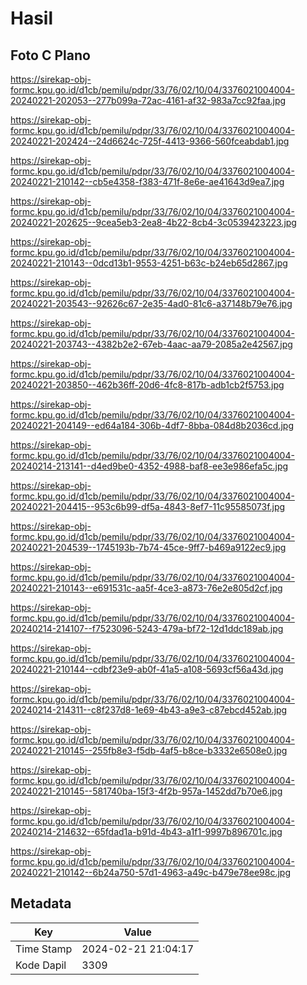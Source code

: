 # Hasil

## Foto C Plano

https://sirekap-obj-formc.kpu.go.id/d1cb/pemilu/pdpr/33/76/02/10/04/3376021004004-20240221-202053--277b099a-72ac-4161-af32-983a7cc92faa.jpg

https://sirekap-obj-formc.kpu.go.id/d1cb/pemilu/pdpr/33/76/02/10/04/3376021004004-20240221-202424--24d6624c-725f-4413-9366-560fceabdab1.jpg

https://sirekap-obj-formc.kpu.go.id/d1cb/pemilu/pdpr/33/76/02/10/04/3376021004004-20240221-210142--cb5e4358-f383-471f-8e6e-ae41643d9ea7.jpg

https://sirekap-obj-formc.kpu.go.id/d1cb/pemilu/pdpr/33/76/02/10/04/3376021004004-20240221-202625--9cea5eb3-2ea8-4b22-8cb4-3c0539423223.jpg

https://sirekap-obj-formc.kpu.go.id/d1cb/pemilu/pdpr/33/76/02/10/04/3376021004004-20240221-210143--0dcd13b1-9553-4251-b63c-b24eb65d2867.jpg

https://sirekap-obj-formc.kpu.go.id/d1cb/pemilu/pdpr/33/76/02/10/04/3376021004004-20240221-203543--92626c67-2e35-4ad0-81c6-a37148b79e76.jpg

https://sirekap-obj-formc.kpu.go.id/d1cb/pemilu/pdpr/33/76/02/10/04/3376021004004-20240221-203743--4382b2e2-67eb-4aac-aa79-2085a2e42567.jpg

https://sirekap-obj-formc.kpu.go.id/d1cb/pemilu/pdpr/33/76/02/10/04/3376021004004-20240221-203850--462b36ff-20d6-4fc8-817b-adb1cb2f5753.jpg

https://sirekap-obj-formc.kpu.go.id/d1cb/pemilu/pdpr/33/76/02/10/04/3376021004004-20240221-204149--ed64a184-306b-4df7-8bba-084d8b2036cd.jpg

https://sirekap-obj-formc.kpu.go.id/d1cb/pemilu/pdpr/33/76/02/10/04/3376021004004-20240214-213141--d4ed9be0-4352-4988-baf8-ee3e986efa5c.jpg

https://sirekap-obj-formc.kpu.go.id/d1cb/pemilu/pdpr/33/76/02/10/04/3376021004004-20240221-204415--953c6b99-df5a-4843-8ef7-11c95585073f.jpg

https://sirekap-obj-formc.kpu.go.id/d1cb/pemilu/pdpr/33/76/02/10/04/3376021004004-20240221-204539--1745193b-7b74-45ce-9ff7-b469a9122ec9.jpg

https://sirekap-obj-formc.kpu.go.id/d1cb/pemilu/pdpr/33/76/02/10/04/3376021004004-20240221-210143--e691531c-aa5f-4ce3-a873-76e2e805d2cf.jpg

https://sirekap-obj-formc.kpu.go.id/d1cb/pemilu/pdpr/33/76/02/10/04/3376021004004-20240214-214107--f7523096-5243-479a-bf72-12d1ddc189ab.jpg

https://sirekap-obj-formc.kpu.go.id/d1cb/pemilu/pdpr/33/76/02/10/04/3376021004004-20240221-210144--cdbf23e9-ab0f-41a5-a108-5693cf56a43d.jpg

https://sirekap-obj-formc.kpu.go.id/d1cb/pemilu/pdpr/33/76/02/10/04/3376021004004-20240214-214311--c8f237d8-1e69-4b43-a9e3-c87ebcd452ab.jpg

https://sirekap-obj-formc.kpu.go.id/d1cb/pemilu/pdpr/33/76/02/10/04/3376021004004-20240221-210145--255fb8e3-f5db-4af5-b8ce-b3332e6508e0.jpg

https://sirekap-obj-formc.kpu.go.id/d1cb/pemilu/pdpr/33/76/02/10/04/3376021004004-20240221-210145--581740ba-15f3-4f2b-957a-1452dd7b70e6.jpg

https://sirekap-obj-formc.kpu.go.id/d1cb/pemilu/pdpr/33/76/02/10/04/3376021004004-20240214-214632--65fdad1a-b91d-4b43-a1f1-9997b896701c.jpg

https://sirekap-obj-formc.kpu.go.id/d1cb/pemilu/pdpr/33/76/02/10/04/3376021004004-20240221-210142--6b24a750-57d1-4963-a49c-b479e78ee98c.jpg


## Metadata

| Key        | Value               |
| ---------- | ------------------- |
| Time Stamp | 2024-02-21 21:04:17 |
| Kode Dapil | 3309                |



